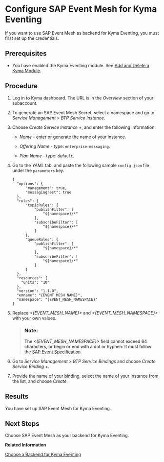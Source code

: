 <!-- loio407d1266017f4b529b61665fa7408c41 -->

# Configure SAP Event Mesh for Kyma Eventing

If you want to use SAP Event Mesh as backend for Kyma Eventing, you must first set up the credentials.



<a name="loio407d1266017f4b529b61665fa7408c41__prereq_uvp_3w3_dzb"/>

## Prerequisites

-   You have enabled the Kyma Eventing module. See [Add and Delete a Kyma Module](../50-administration-and-ops/add-and-delete-a-kyma-module-1b548e9.md#loio1b548e9ad4744b978b8b595288b0cb5c).




<a name="loio407d1266017f4b529b61665fa7408c41__steps_afw_5f3_3rb"/>

## Procedure

1.  Log in to Kyma dashboard. The URL is in the *Overview* section of your subaccount.

2.  To generate an SAP Event Mesh Secret, select a namespace and go to *Service Management* \> *BTP Service Instance*.

3.  Choose *Create Service Instance +*, and enter the following information:

    -   *Name* - enter or generate the name of your instance.

    -   *Offering Name* - type: `enterprise-messaging`.

    -   *Plan Name* - type: `default`.


4.  Go to the *YAML* tab, and paste the following sample `config.json` file under the `parameters` key.

    ```
    {
      "options": {
          "management": true,
          "messagingrest": true
      },
      "rules": {
          "topicRules": {
              "publishFilter": [
                  "${namespace}/*"
              ],
              "subscribeFilter": [
                  "${namespace}/*"
              ]
          },
          "queueRules": {
              "publishFilter": [
                  "${namespace}/*"
              ],
              "subscribeFilter": [
                  "${namespace}/*"
              ]
          }
      },
      "resources": {
        "units": "10"
      },
      "version": "1.1.0",
      "emname": "{EVENT_MESH_NAME}",
      "namespace": "{EVENT_MESH_NAMESPACE}"
    }
    ```

5.  Replace *<\{EVENT\_MESH\_NAME\}\>* and *<\{EVENT\_MESH\_NAMESPACE\}\>* with your own values.

    > ### Note:  
    > The *<\{EVENT\_MESH\_NAMESPACE\}\>* field cannot exceed 64 characters, or begin or end with a dot or hyphen: It must follow the [SAP Event Specification](https://help.sap.com/viewer/bf82e6b26456494cbdd197057c09979f/Cloud/en-US/00d56d697c7549408cfacc8cb6a46b11.html).

6.  Go to *Service Management* \> *BTP Service Bindings* and choose *Create Service Binding +*.

7.  Provide the name of your binding, select the name of your instance from the list, and choose *Create*.




<a name="loio407d1266017f4b529b61665fa7408c41__result_fr1_4g3_3rb"/>

## Results

You have set up SAP Event Mesh for Kyma Eventing.



<a name="loio407d1266017f4b529b61665fa7408c41__postreq_idx_hwx_5zb"/>

## Next Steps

Choose SAP Event Mesh as your backend for Kyma Eventing.

**Related Information**  


[Choose a Backend for Kyma Eventing](choose-a-backend-for-kyma-eventing-08dfcdc.md "The event service in Kyma runtime supports two backends: NATS and SAP Event Mesh. Learn how to set up your preferred eventing backend.")

